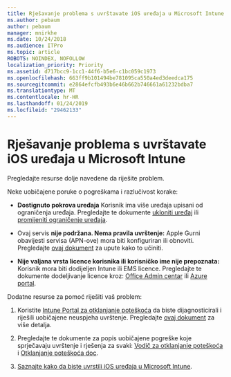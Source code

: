 ```yaml
---
title: Rješavanje problema s uvrštavate iOS uređaja u Microsoft Intune
ms.author: pebaum
author: pebaum
manager: mnirkhe
ms.date: 10/24/2018
ms.audience: ITPro
ms.topic: article
ROBOTS: NOINDEX, NOFOLLOW
localization_priority: Priority
ms.assetid: d717bcc9-1cc1-44f6-b5e6-c1bc059c1973
ms.openlocfilehash: 663ff9b101494be781095ca550a4ed3deedca175
ms.sourcegitcommit: e2864efcfb493b6e46b662b746661a61232bdba7
ms.translationtype: MT
ms.contentlocale: hr-HR
ms.lasthandoff: 01/24/2019
ms.locfileid: "29462133"
---
```

# <a name="troubleshoot-issues-with-enrolling-ios-devices-in-microsoft-intune"></a>Rješavanje problema s uvrštavate iOS uređaja u Microsoft Intune

Pregledajte resurse dolje navedene da riješite problem. 
  
Neke uobičajene poruke o pogreškama i razlučivost korake:
  
- **Dostignuto pokrova uređaja** Korisnik ima više uređaja upisani od ograničenja uređaja. Pregledajte te dokumente [ukloniti uređaj](https://docs.microsoft.com/en-us/intune/devices-wipe) ili [promijeniti ograničenje uređaja](https://docs.microsoft.com/en-us/intune/enrollment-restrictions-set#set-device-limit-restrictions).
    
- Ovaj servis **nije podržana. Nema pravila uvrštenje:** Apple Gurni obavijesti servisa (APN-ove) mora biti konfiguriran ili obnoviti. Pregledajte [ovaj dokument](https://docs.microsoft.com/en-us/intune/apple-mdm-push-certificate-get) za upute kako to učiniti. 
    
- **Nije valjana vrsta licence korisnika ili korisničko ime nije prepoznata:** Korisnik mora biti dodijeljen Intune ili EMS licence. Pregledajte te dokumente dodeljivanje licence kroz: [Office Admin centar](https://docs.microsoft.com/en-us/intune/licenses-assign) ili [Azure portal](https://docs.microsoft.com/en-us/azure/active-directory/license-users-groups).
    
Dodatne resurse za pomoć riješiti vaš problem:
  
1. Koristite [Intune Portal za otklanjanje poteškoća](https://devicemanagement.microsoft.com/#blade/Microsoft_Intune_DeviceSettings/TroubleshootBlade) da biste dijagnosticirali i riješili uobičajene neuspjeha uvrštenje. Pregledajte [ovaj dokument](https://docs.microsoft.com/en-us/intune/help-desk-operators) za više detalja. 
    
2. Pregledajte te dokumente za popis uobičajene pogreške koje sprječavaju uvrštenje i rješenja za svaki: [Vodič za otklanjanje poteškoća](https://support.microsoft.com/en-us/help/4039809/troubleshooting-ios-device-enrollment-in-intune) i [Otklanjanje poteškoća doc](https://docs.microsoft.com/en-us/intune-classic/troubleshoot/troubleshoot-device-enrollment-in-intune).
    
3. [Saznajte kako da biste uvrstili iOS uređaja u Microsoft Intune](https://docs.microsoft.com/en-us/intune/ios-enroll).
    

